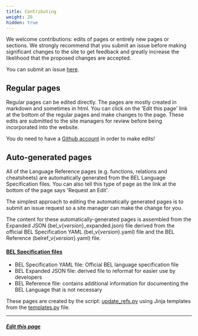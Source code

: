 ```yaml
---
title: Contributing
weight: 20
hidden: true
---
```


We welcome contributions: edits of pages or entirely new pages or sections. We strongly
recommend that you submit an issue before making significant changes to the site to
get feedback and greatly increase the likelihood that the proposed changes are accepted.

You can submit an issue [here](https://github.com/belbio/bel_lang_ws/issues/new).


## Regular pages

Regular pages can be edited directly. The pages are mostly created in markdown and sometimes in html. You can click on the 'Edit this page' link at the bottom of the regular pages and make changes to the page. These edits are submitted to the site managers for review before being incorporated into the website.

<div class="notices note">
<p>You do need to have a <a href="https://github.com">Github account</a> in order to make edits!</p>
</div>


## Auto-generated pages

All of the Language Reference pages (e.g. functions, relations and cheatsheets) are automatically generated from the BEL Language Specification files. You can also tell this type of page as the link at the bottom of the page says 'Request an Edit'.

The simplest approach to editing the automatically generated pages is to submit an issue request so a site manager can make the change for you.

The content for these automatically-generated pages is assembled from the Expanded JSON (bel\_v{*version*}\_expanded.json) file derived from the official BEL Specification YAML (bel_v{*version*}.yaml) file and the BEL Reference (belref_v{*version*}.yaml) file.

#### [BEL Specification files](https://github.com/belbio/bel_specifications/tree/master/specifications)

* BEL Specification YAML file: Official BEL language specification file
* BEL Expanded JSON file: derived file to reformat for easier use by developers
* BEL Reference file: contains additional information for documenting the BEL Language that is not necessary

These pages are created by the script: [update_refs.py](https://github.com/belbio/bel_lang_ws/blob/master/scripts/update_refs.py) using Jinja templates from the [templates.py](https://github.com/belbio/bel_lang_ws/blob/master/scripts/templates.py) file.

---
##### [Edit this page](https://github.com/belbio/bel_lang_ws/edit/master/content/contributing.md)
